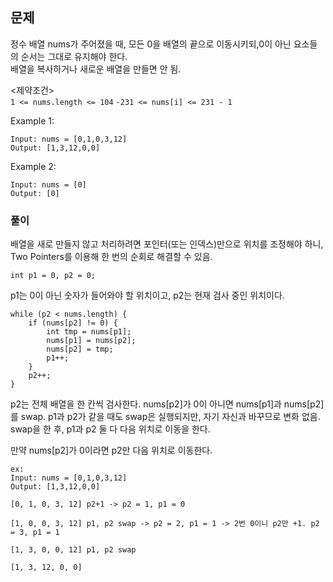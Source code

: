 ## 문제
정수 배열 nums가 주어졌을 때, 모든 0을 배열의 끝으로 이동시키되,0이 아닌 요소들의 순서는 그대로 유지해야 한다.<br>
배열을 복사하거나 새로운 배열을 만들면 안 됨.<br>

<제약조건><br>
`1 <= nums.length <= 104`
`-231 <= nums[i] <= 231 - 1`

Example 1:
```
Input: nums = [0,1,0,3,12]
Output: [1,3,12,0,0]
```
Example 2:
```
Input: nums = [0]
Output: [0]
```

### 풀이
배열을 새로 만들지 않고 처리하려면 포인터(또는 인덱스)만으로 위치를 조정해야 하니, Two Pointers를 이용해 한 번의 순회로 해결할 수 있음.

```
int p1 = 0, p2 = 0;
```
p1는 0이 아닌 숫자가 들어와야 할 위치이고, p2는 현재 검사 중인 위치이다.

```
while (p2 < nums.length) {
    if (nums[p2] != 0) {
        int tmp = nums[p1];
        nums[p1] = nums[p2];
        nums[p2] = tmp;
        p1++;
    }
    p2++;
}
```
p2는 전체 배열을 한 칸씩 검사한다.
nums[p2]가 0이 아니면 nums[p1]과 nums[p2]를 swap. p1과 p2가 같을 때도 swap은 실행되지만, 자기 자신과 바꾸므로 변화 없음.
swap을 한 후, p1과 p2 둘 다 다음 위치로 이동을 한다.

만약 nums[p2]가 0이라면 p2만 다음 위치로 이동한다.
```
ex:
Input: nums = [0,1,0,3,12]
Output: [1,3,12,0,0]

[0, 1, 0, 3, 12] p2+1 -> p2 = 1, p1 = 0
 
[1, 0, 0, 3, 12] p1, p2 swap -> p2 = 2, p1 = 1 -> 2번 0이니 p2만 +1. p2 = 3, p1 = 1

[1, 3, 0, 0, 12] p1, p2 swap

[1, 3, 12, 0, 0]
```